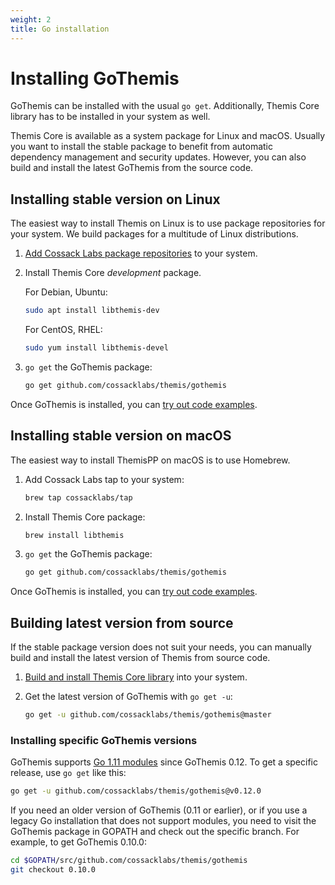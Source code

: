 ```yaml
---
weight: 2
title: Go installation
---
```


# Installing GoThemis

GoThemis can be installed with the usual `go get`.
Additionally, Themis Core library has to be installed in your system as well.

Themis Core is available as a system package for Linux and macOS.
Usually you want to install the stable package to benefit from automatic dependency management and security updates.
However, you can also build and install the latest GoThemis from the source code.

## Installing stable version on Linux

The easiest way to install Themis on Linux is to use package repositories for your system.
We build packages for a multitude of Linux distributions.

 1. [Add Cossack Labs package repositories](/themis/installation/installation-from-packages/)
    to your system.

 2. Install Themis Core _development_ package.

    For Debian, Ubuntu:

    ```bash
    sudo apt install libthemis-dev
    ```

    For CentOS, RHEL:

    ```bash
    sudo yum install libthemis-devel
    ```

3. `go get` the GoThemis package:

    ```bash
    go get github.com/cossacklabs/themis/gothemis
    ```

Once GoThemis is installed, you can [try out code examples](../examples/).

## Installing stable version on macOS

The easiest way to install ThemisPP on macOS is to use Homebrew.

 1. Add Cossack Labs tap to your system:

    ```bash
    brew tap cossacklabs/tap
    ```

 2. Install Themis Core package:

    ```bash
    brew install libthemis
    ```

 3. `go get` the GoThemis package:

    ```bash
    go get github.com/cossacklabs/themis/gothemis
    ```

Once GoThemis is installed, you can [try out code examples](../examples/).

## Building latest version from source

If the stable package version does not suit your needs,
you can manually build and install the latest version of Themis from source code.

 1. [Build and install Themis Core library](/themis/installation/installation-from-sources/)
    into your system.

 2. Get the latest version of GoThemis with `go get -u`:

    ```bash
    go get -u github.com/cossacklabs/themis/gothemis@master
    ```

### Installing specific GoThemis versions

GoThemis supports [Go 1.11 modules](https://blog.golang.org/using-go-modules) since GoThemis 0.12.
To get a specific release, use `go get` like this:

```bash
go get -u github.com/cossacklabs/themis/gothemis@v0.12.0
```

If you need an older version of GoThemis (0.11 or earlier),
or if you use a legacy Go installation that does not support modules,
you need to visit the GoThemis package in GOPATH and check out the specific branch.
For example, to get GoThemis 0.10.0:

```bash
cd $GOPATH/src/github.com/cossacklabs/themis/gothemis
git checkout 0.10.0
```

